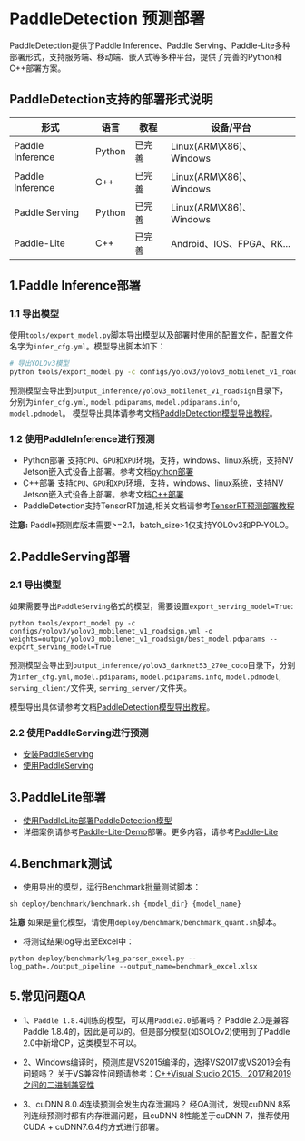 # PaddleDetection 预测部署

PaddleDetection提供了Paddle Inference、Paddle Serving、Paddle-Lite多种部署形式，支持服务端、移动端、嵌入式等多种平台，提供了完善的Python和C++部署方案。

## PaddleDetection支持的部署形式说明
|形式|语言|教程|设备/平台|
|-|-|-|-|
|Paddle Inference|Python|已完善|Linux(ARM\X86)、Windows
|Paddle Inference|C++|已完善|Linux(ARM\X86)、Windows|
|Paddle Serving|Python|已完善|Linux(ARM\X86)、Windows|
|Paddle-Lite|C++|已完善|Android、IOS、FPGA、RK...


## 1.Paddle Inference部署

### 1.1 导出模型

使用`tools/export_model.py`脚本导出模型以及部署时使用的配置文件，配置文件名字为`infer_cfg.yml`。模型导出脚本如下：
```bash
# 导出YOLOv3模型
python tools/export_model.py -c configs/yolov3/yolov3_mobilenet_v1_roadsign.yml -o weights=output/yolov3_mobilenet_v1_roadsign/best_model.pdparams
```
预测模型会导出到`output_inference/yolov3_mobilenet_v1_roadsign`目录下，分别为`infer_cfg.yml`, `model.pdiparams`,  `model.pdiparams.info`, `model.pdmodel`。
模型导出具体请参考文档[PaddleDetection模型导出教程](EXPORT_MODEL.md)。

### 1.2 使用PaddleInference进行预测
* Python部署 支持`CPU`、`GPU`和`XPU`环境，支持，windows、linux系统，支持NV Jetson嵌入式设备上部署。参考文档[python部署](python/README.md)
* C++部署 支持`CPU`、`GPU`和`XPU`环境，支持，windows、linux系统，支持NV Jetson嵌入式设备上部署。参考文档[C++部署](cpp/README.md)
* PaddleDetection支持TensorRT加速,相关文档请参考[TensorRT预测部署教程](TENSOR_RT.md)

**注意:**  Paddle预测库版本需要>=2.1，batch_size>1仅支持YOLOv3和PP-YOLO。

##  2.PaddleServing部署
### 2.1 导出模型

如果需要导出`PaddleServing`格式的模型，需要设置`export_serving_model=True`:
```buildoutcfg
python tools/export_model.py -c configs/yolov3/yolov3_mobilenet_v1_roadsign.yml -o weights=output/yolov3_mobilenet_v1_roadsign/best_model.pdparams --export_serving_model=True
```
预测模型会导出到`output_inference/yolov3_darknet53_270e_coco`目录下，分别为`infer_cfg.yml`, `model.pdiparams`,  `model.pdiparams.info`, `model.pdmodel`, `serving_client/`文件夹, `serving_server/`文件夹。

模型导出具体请参考文档[PaddleDetection模型导出教程](EXPORT_MODEL.md)。

### 2.2 使用PaddleServing进行预测
* [安装PaddleServing](https://github.com/PaddlePaddle/Serving/blob/develop/README.md#installation)
* [使用PaddleServing](serving/README.md)


## 3.PaddleLite部署
- [使用PaddleLite部署PaddleDetection模型](lite/README.md)
- 详细案例请参考[Paddle-Lite-Demo](https://github.com/PaddlePaddle/Paddle-Lite-Demo)部署。更多内容，请参考[Paddle-Lite](https://github.com/PaddlePaddle/Paddle-Lite)


## 4.Benchmark测试
- 使用导出的模型，运行Benchmark批量测试脚本：
```shell
sh deploy/benchmark/benchmark.sh {model_dir} {model_name}
```
**注意** 如果是量化模型，请使用`deploy/benchmark/benchmark_quant.sh`脚本。
- 将测试结果log导出至Excel中：
```
python deploy/benchmark/log_parser_excel.py --log_path=./output_pipeline --output_name=benchmark_excel.xlsx
```

## 5.常见问题QA
- 1、`Paddle 1.8.4`训练的模型，可以用`Paddle2.0`部署吗？
  Paddle 2.0是兼容Paddle 1.8.4的，因此是可以的。但是部分模型(如SOLOv2)使用到了Paddle 2.0中新增OP，这类模型不可以。

- 2、Windows编译时，预测库是VS2015编译的，选择VS2017或VS2019会有问题吗？
  关于VS兼容性问题请参考：[C++Visual Studio 2015、2017和2019之间的二进制兼容性](https://docs.microsoft.com/zh-cn/cpp/porting/binary-compat-2015-2017?view=msvc-160)

- 3、cuDNN 8.0.4连续预测会发生内存泄漏吗？
  经QA测试，发现cuDNN 8系列连续预测时都有内存泄漏问题，且cuDNN 8性能差于cuDNN 7，推荐使用CUDA + cuDNN7.6.4的方式进行部署。
